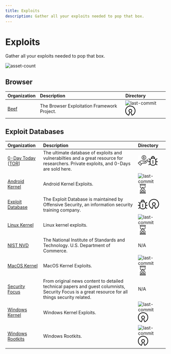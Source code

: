 ```yaml
---
title: Exploits
description: Gather all your exploits needed to pop that box.
---
```


# Exploits

Gather all your exploits needed to pop that box.

![asset-count](https://img.shields.io/badge/Tools%20%26%20Resources%20Available-9-A65F5F?style=for-the-badge)

## Browser

| Organization | Description | Directory |
| :--- | :--- | :--- |
| [Beef](https://github.com/beefproject/beef) | The Browser Exploitation Framework Project. | ![last-commit](https://img.shields.io/github/last-commit/beefproject/beef?color=a65f5f&style=flat-square) ![opensource](../../assets/img/icons/open-source.png) |

## Exploit Databases

| Organization | Description | Directory |
| :--- | :--- | :--- |
| [0-Day Today](https://0day.today/)  \[[TOR](https://curaj33verawgaddbsdsrzc5krmopfyqnei66io5ldhqwdiqukt4vcyd.onion/)\] | The ultimate database of exploits and vulnerabilties and a great resource for researchers. Private exploits, and 0-Days are sold here. | ![freemium-service](../../assets/img/icons/freemium.png)![malware](../../assets/img/icons/malware.png) |
| [Android Kernel](https://github.com/SecWiki/android-kernel-exploits) | Android Kernel Exploits. | ![last-commit](https://img.shields.io/github/last-commit/SecWiki/android-kernel-exploits?color=a65f5f&style=flat-square)![no-recent-update](../../assets/img/icons/aged.png) |
| [Exploit Database](https://www.exploit-db.com/) | The Exploit Database is maintained by Offensive Security, an information security training company. | ![malware](../../assets/img/icons/malware.png) ![opensource](../../assets/img/icons/open-source.png) |
| [Linux Kernel](https://github.com/SecWiki/linux-kernel-exploits) | Linux kernel exploits. | ![last-commit](https://img.shields.io/github/last-commit/SecWiki/linux-kernel-exploits?color=a65f5f&style=flat-square) ![no-recent-update](../../assets/img/icons/aged.png) |
| [NIST NVD](https://nvd.nist.gov/vuln/search?execution=e2s1) | The National Institute of Standards and Technology. U.S. Department of Commerce. | N/A |
| [MacOS Kernel](https://github.com/SecWiki/macos-kernel-exploits) | MacOS Kernel Exploits. | ![last-commit](https://img.shields.io/github/last-commit/SecWiki/macos-kernel-exploits?color=a65f5f&style=flat-square) ![no-recent-update](../../assets/img/icons/aged.png) |
| [Security Focus](https://www.securityfocus.com/vulnerabilities) | From original news content to detailed technical papers and guest columnists, Security Focus is a great resource for all things security related. | N/A |
| [Windows Kernel](https://github.com/SecWiki/windows-kernel-exploits) | Windows Kernel Exploits. | ![last-commit](https://img.shields.io/github/last-commit/SecWiki/windows-kernel-exploits?color=a65f5f&style=flat-square)  ![opensource](../../assets/img/icons/open-source.png) |
| [Windows Rootkits](https://github.com/LycorisGuard/Windows-Rootkits) | Windows Rootkits. | ![last-commit](https://img.shields.io/github/last-commit/LycorisGuard/Windows-Rootkits?color=a65f5f&style=flat-square)  ![opensource](../../assets/img/icons/open-source.png) |